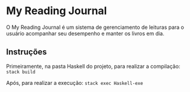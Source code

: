 # My Reading Journal

O My Reading Journal é um sistema de gerenciamento de leituras para o usuário acompanhar seu desempenho e manter os livros em dia.

## Instruções

Primeiramente, na pasta Haskell do projeto, para realizar a compilação:
`stack build`

Após, para realizar a execução:
`stack exec Haskell-exe`
